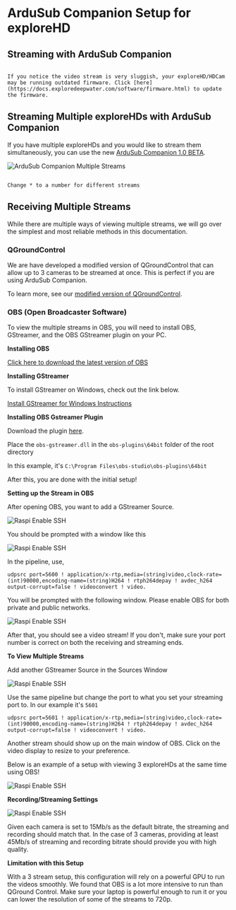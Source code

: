 # ArduSub Companion Setup for exploreHD
## Streaming with ArduSub Companion
```{note} **As of November 20, 2021, all exploreHD/HDCam shipped will feature a new firmware that allows the cameras to be plug and play with ArduSub Companion without the need for drivers.**

If you notice the video stream is very sluggish, your exploreHD/HDCam may be running outdated firmware. Click [here](https://docs.exploredeepwater.com/software/firmware.html) to update the firmware.
```

## Streaming Multiple exploreHDs with ArduSub Companion
If you have multiple exploreHDs and you would like to stream them simultaneously, you can use the new [ArduSub Companion 1.0 BETA](https://docs.bluerobotics.com/ardusub-zola/software/companion/1.0/). 

![ArduSub Companion Multiple Streams](../img/ardusub_companion/CompanionnewexploreHD.jpg)

```{note} When setting up the streams, make sure the udp:// is set to 192.168.2.1:560*

Change * to a number for different streams
```

## Receiving Multiple Streams
While there are multiple ways of viewing multiple streams, we will go over the simplest and most reliable methods in this documentation.

### QGroundControl
We are have developed a modified version of QGroundControl that can allow up to 3 cameras to be streamed at once. This is perfect if you are using ArduSub Companion.

To learn more, see our [modified version of QGroundControl](https://docs.exploredeepwater.com/software/qgroundcontrol.html). 

### OBS (Open Broadcaster Software)
To view the multiple streams in OBS, you will need to install OBS, GStreamer, and the OBS GStreamer plugin on your PC.

**Installing OBS**

[Click here to download the latest version of OBS](https://obsproject.com/download)

**Installing GStreamer**

To install GStreamer on Windows, check out the link below.

[Install GStreamer for Windows Instructions](/guides/pi_setup.html#step-10-install-gstreamer)

**Installing OBS Gstreamer Plugin**

Download the plugin [here](https://github.com/fzwoch/obs-gstreamer/releases/tag/v0.3.3).

Place the `obs-gstreamer.dll` in the `obs-plugins\64bit` folder of the root directory

In this example, it's `C:\Program Files\obs-studio\obs-plugins\64bit`

After this, you are done with the initial setup!

**Setting up the Stream in OBS**

After opening OBS, you want to add a GStreamer Source.

![Raspi Enable SSH](../img/gstreamer/gstreamer4.jpg)

You should be prompted with a window like this

![Raspi Enable SSH](../img/gstreamer/gstreamer5.jpg)

In the pipeline, use,

`udpsrc port=5600 ! application/x-rtp,media=(string)video,clock-rate=(int)90000,encoding-name=(string)H264 ! rtph264depay ! avdec_h264 output-corrupt=false ! videoconvert ! video. `

You will be prompted with the following window. Please enable OBS for both private and public networks.

![Raspi Enable SSH](../img/gstreamer/gstreamer6.jpg)

After that, you should see a video stream! If you don't, make sure your port number is correct on both the receiving and streaming ends.

**To View Multiple Streams**

Add another GStreamer Source in the Sources Window

![Raspi Enable SSH](../img/gstreamer/gstreamer7.jpg)

Use the same pipeline but change the port to what you set your streaming port to. In our example it's `5601`

`udpsrc port=5601 ! application/x-rtp,media=(string)video,clock-rate=(int)90000,encoding-name=(string)H264 ! rtph264depay ! avdec_h264 output-corrupt=false ! videoconvert ! video. `

Another stream should show up on the main window of OBS. Click on the video display to resize to your preference. 

Below is an example of a setup with viewing 3 exploreHDs at the same time using OBS!

![Raspi Enable SSH](../img/gstreamer/gstreamer8.jpg)

**Recording/Streaming Settings**

![Raspi Enable SSH](../img/gstreamer/gstreamer9.jpg)

Given each camera is set to 15Mb/s as the default bitrate, the streaming and recording should match that. In the case of 3 cameras, providing at least 45Mb/s of streaming and recording bitrate should provide you with high quality. 

**Limitation with this Setup**

With a 3 stream setup, this configuration will rely on a powerful GPU to run the videos smoothly. We found that OBS is a lot more intensive to run than QGround Control. Make sure your laptop is powerful enough to run it or you can lower the resolution of some of the streams to 720p.